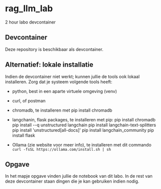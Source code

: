 # rag_llm_lab
2 hour labo devcontainer

## Devcontainer
Deze repository is beschikbaar als devcontainer.

## Alternatief: lokale installatie
Indien de devcontainer niet werkt; kunnen jullie de tools ook lokaal installeren. Zorg dat je systeem volgende tools heeft:
- python, best in een aparte virtuele omgeving (venv)
- curl, of postman
- chromadb, te installeren met pip install chromadb
- langchanin, flask packages, te installeren met pip:
pip install chromadb
 pip install --q unstructured langchain 
 pip install langchain-text-splitters 
 pip install 'unstructured[all-docs]' 
 pip install langchain_community 
 pip install flask

 - Ollama (zie website voor meer info), te installeren met dit commando `curl -fsSL https://ollama.com/install.sh | sh`

## Opgave

In het mapje opgave vinden jullie de notebook van dit labo. In de rest van deze devcontainer staan dingen die je kan gebruiken indien nodig.
